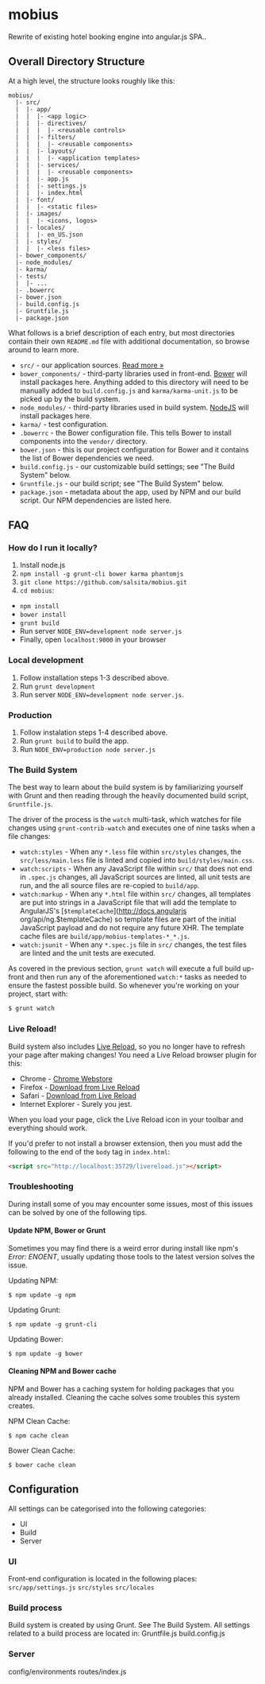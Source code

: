 # mobius

Rewrite of existing hotel booking engine into angular.js SPA..

## Overall Directory Structure

At a high level, the structure looks roughly like this:

```
mobius/
  |- src/
  |  |- app/
  |  |  |- <app logic>
  |  |  |- directives/
  |  |  |  |- <reusable controls>
  |  |  |- filters/
  |  |  |  |- <reusable components>
  |  |  |- layouts/
  |  |  |  |- <application templates>
  |  |  |- services/
  |  |  |  |- <reusable components>
  |  |  |- app.js
  |  |  |- settings.js
  |  |  |- index.html
  |  |- font/
  |  |  |- <static files>
  |  |- images/
  |  |  |- <icons, logos>
  |  |- locales/
  |  |  |- en_US.json
  |  |- styles/
  |  |  |- <less files>
  |- bower_components/
  |- node_modules/
  |- karma/
  |- tests/
  |  |- ...
  |- .bowerrc
  |- bower.json
  |- build.config.js
  |- Gruntfile.js
  |- package.json
```

What follows is a brief description of each entry, but most directories contain
their own `README.md` file with additional documentation, so browse around to
learn more.

- `src/` - our application sources. [Read more &raquo;](src/README.md)
- `bower_components/` - third-party libraries used in front-end. [Bower](http://bower.io) will install
  packages here. Anything added to this directory will need to be manually added
  to `build.config.js` and `karma/karma-unit.js` to be picked up by the build
  system.
- `node_modules/` - third-party libraries used in build system. [NodeJS](http://nodejs.org/) will install
  packages here.
- `karma/` - test configuration.
- `.bowerrc` - the Bower configuration file. This tells Bower to install
  components into the `vendor/` directory.
- `bower.json` - this is our project configuration for Bower and it contains the
  list of Bower dependencies we need.
- `build.config.js` - our customizable build settings; see "The Build System"
  below.
- `Gruntfile.js` - our build script; see "The Build System" below.
- `package.json` - metadata about the app, used by NPM and our build script. Our
  NPM dependencies are listed here.

## FAQ

### How do I run it locally?
1. Install node.js
2. `npm install -g grunt-cli bower karma phantomjs`
3. `git clone https://github.com/salsita/mobius.git`
4. `cd mobius`:
  * `npm install`
  * `bower install`
  * `grunt build`
  * Run server `NODE_ENV=development node server.js`
  * Finally, open `localhost:9000` in your browser

### Local development
1. Follow installation steps 1-3 described above.
2. Run `grunt development`
3. Run server `NODE_ENV=development node server.js`.

### Production
1. Follow instalation steps 1-4 described above.
2. Run `grunt build` to build the app.
3. Run `NODE_ENV=production node server.js`

### The Build System

The best way to learn about the build system is by familiarizing yourself with
Grunt and then reading through the heavily documented build script,
`Gruntfile.js`.

The driver of the process is the `watch` multi-task, which watches for file
changes using `grunt-contrib-watch` and executes one of nine tasks when a file
changes:

* `watch:styles` - When any `*.less` file within `src/styles` changes, the
  `src/less/main.less` file is linted and copied into
  `build/styles/main.css`.
* `watch:scripts` - When any JavaScript file within `src/` that does not end in
  `.spec.js` changes, all JavaScript sources are linted, all unit tests are run, and the all source files are re-copied to `build/app`.
* `watch:markup` - When any `*.html` file within `src/` changes, all templates are put into strings in a JavaScript file that will add the template to AngularJS's [`$templateCache`](http://docs.angularjs org/api/ng.$templateCache) so template files are part of the initial JavaScript payload and do not require any future XHR.  The template cache files are  `build/app/mobius-templates-*_*.js`.
* `watch:jsunit` - When any `*.spec.js` file in `src/` changes, the test files are linted and the unit tests are executed.

As covered in the previous section, `grunt watch` will execute a full build up-front and then run any of the aforementioned `watch:*` tasks as needed to ensure the fastest possible build. So whenever you're working on your project,
start with:

```sh
$ grunt watch
```

### Live Reload!

Build system also includes [Live Reload](http://livereload.com/), so you no
longer have to refresh your page after making changes! You need a Live Reload
browser plugin for this:

- Chrome - [Chrome Webstore](https://chrome.google.com/webstore/detail/livereload/jnihajbhpnppcggbcgedagnkighmdlei)
- Firefox - [Download from Live Reload](http://download.livereload.com/2.0.8/LiveReload-2.0.8.xpi)
- Safari - [Download from Live Reload](http://download.livereload.com/2.0.9/LiveReload-2.0.9.safariextz)
- Internet Explorer - Surely you jest.

When you load your page, click the Live Reload icon in your toolbar and
everything should work.

If you'd prefer to not install a browser extension, then you must add the
following to the end of the `body` tag in `index.html`:

```html
<script src="http://localhost:35729/livereload.js"></script>
```

### Troubleshooting
During install some of you may encounter some issues, most of this issues can be solved by one of the following tips.

#### Update NPM, Bower or Grunt
Sometimes you may find there is a weird error during install like npm's *Error: ENOENT*, usually updating those tools to the latest version solves the issue.

Updating NPM:
```
$ npm update -g npm
```

Updating Grunt:
```
$ npm update -g grunt-cli
```

Updating Bower:
```
$ npm update -g bower
```

#### Cleaning NPM and Bower cache
NPM and Bower has a caching system for holding packages that you already installed.
Cleaning the cache solves some troubles this system creates.

NPM Clean Cache:
```
$ npm cache clean
```

Bower Clean Cache:
```
$ bower cache clean
```

## Configuration
All settings can be categorised into the following categories:

- UI
- Build
- Server

### UI
Front-end configuration is located in the following places:
`src/app/settings.js`
`src/styles`
`src/locales`

### Build process
Build system is created by using Grunt. See The Build System. All settings related to a build process are located in:
Gruntfile.js
build.config.js

### Server
config/environments
routes/index.js
